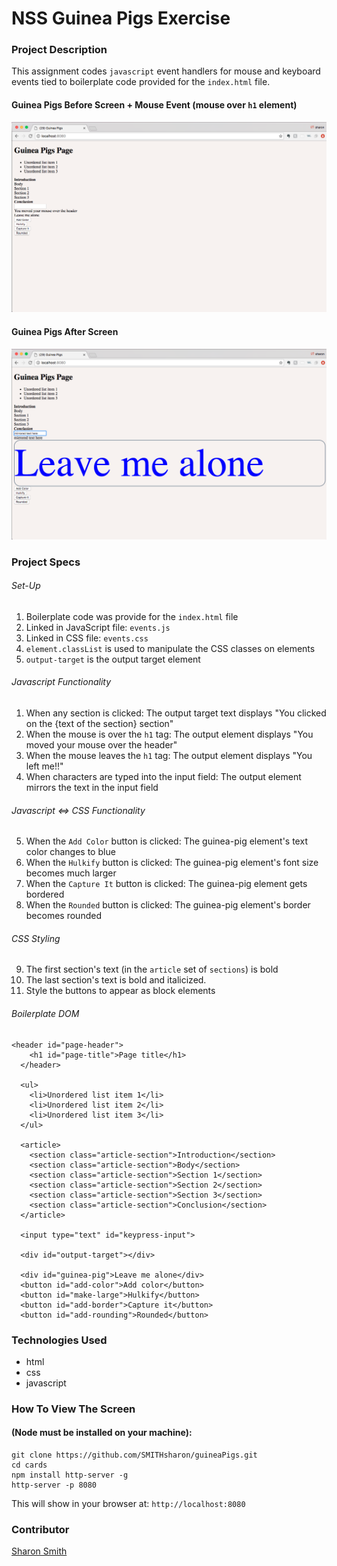 # NSS Guinea Pigs Exercise

### Project Description 
This assignment codes `javascript` event handlers for mouse and keyboard events tied to boilerplate code provided for the `index.html` file. 

#### Guinea Pigs Before Screen + Mouse Event (mouse over `h1` element)
![Guinea Pigs Before Screen Grab](https://raw.githubusercontent.com/SMITHsharon/guineaPigs/master/screen/Guinea%20Pigs%201%20Before%20%2B%20mouse%20event.png)


#### Guinea Pigs After Screen
![Guinea Pigs After Screen Grab](https://raw.githubusercontent.com/SMITHsharon/guineaPigs/master/screen/Guinea%20Pigs%202%20After.png)


### Project Specs
###### Set-Up
1. Boilerplate code was provide for the `index.html` file
2. Linked in JavaScript file: `events.js`
3. Linked in CSS file: `events.css` 
4. `element.classList` is used to manipulate the CSS classes on elements
5. `output-target` is the output target element

###### Javascript Functionality
1. When any section is clicked: 
The output target text displays "You clicked on the {text of the section} section"
2. When the mouse is over the `h1` tag: 
The output element displays "You moved your mouse over the header"
3. When the mouse leaves the `h1` tag: 
The output element displays "You left me!!"
4. When characters are typed into the input field: 
The output element mirrors the text in the input field

###### Javascript <=> CSS Functionality
5. When the `Add Color` button is clicked: 
The guinea-pig element's text color changes to blue
6. When the `Hulkify` button is clicked: 
The guinea-pig element's font size becomes much larger
7. When the `Capture It` button is clicked: 
The guinea-pig element gets bordered
8. When the `Rounded` button is clicked: 
The guinea-pig element's border becomes rounded

###### CSS Styling
9. The first section's text (in the `article` set of `sections`) is bold
10. The last section's text is bold and italicized.
11. Style the buttons to appear as block elements

###### Boilerplate DOM
```
<header id="page-header">
    <h1 id="page-title">Page title</h1>
  </header>

  <ul>
    <li>Unordered list item 1</li>
    <li>Unordered list item 2</li>
    <li>Unordered list item 3</li>
  </ul>

  <article>
    <section class="article-section">Introduction</section>
    <section class="article-section">Body</section>
    <section class="article-section">Section 1</section>
    <section class="article-section">Section 2</section>
    <section class="article-section">Section 3</section>
    <section class="article-section">Conclusion</section>
  </article>

  <input type="text" id="keypress-input">

  <div id="output-target"></div>

  <div id="guinea-pig">Leave me alone</div>
  <button id="add-color">Add color</button>
  <button id="make-large">Hulkify</button>
  <button id="add-border">Capture it</button>
  <button id="add-rounding">Rounded</button>
```

### Technologies Used
- html
- css
- javascript


### How To View The Screen 
#### (Node must be installed on your machine):
```
git clone https://github.com/SMITHsharon/guineaPigs.git
cd cards
npm install http-server -g
http-server -p 8080
```

This will show in your browser at: `http://localhost:8080`


### Contributor
[Sharon Smith](https://github.com/SMITHsharon)
